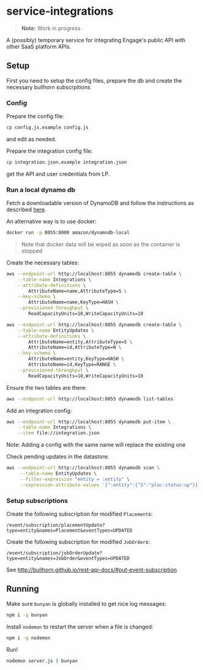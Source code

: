 # service-integrations

> **Note:** Work in progress

A (possibly) temporary service for integrating Engage&#39;s public API with other SaaS platform APIs.


## Setup

First you need to setup the config files, prepare the db and create the necessary bullhorn subscrpitions


### Config 

Prepare the config file:

```sh
cp config.js.example config.js
```

and edit as needed.

Prepare the integration config file:

```sh
cp integration.json.example integration.json
```

get the API and user credentials from LP.


### Run a local dynamo db

Fetch a downloadable version of DynamoDB and follow the instructions
as described [here](https://docs.aws.amazon.com/amazondynamodb/latest/developerguide/DynamoDBLocal.DownloadingAndRunning.html).

An alternative way is to use docker:

```sh
docker run -p 8055:8000 amazon/dynamodb-local
```

> Note that docker data will be wiped as soon as the container is stopped

Create the necessary tables:

```sh
aws --endpoint-url http://localhost:8055 dynamodb create-table \
    --table-name Integrations \
    --attribute-definitions \
        AttributeName=name,AttributeType=S \
    --key-schema \
        AttributeName=name,KeyType=HASH \
    --provisioned-throughput \
        ReadCapacityUnits=10,WriteCapacityUnits=10
```

```sh
aws --endpoint-url http://localhost:8055 dynamodb create-table \
    --table-name EntityUpdates \
    --attribute-definitions \
        AttributeName=entity,AttributeType=S \
        AttributeName=id,AttributeType=N \
    --key-schema \
        AttributeName=entity,KeyType=HASH \
        AttributeName=id,KeyType=RANGE \
    --provisioned-throughput \
        ReadCapacityUnits=10,WriteCapacityUnits=10
```

Ensure the two tables are there:

```sh
aws --endpoint-url http://localhost:8055 dynamodb list-tables
```

Add an integration config:

```sh
aws --endpoint-url http://localhost:8055 dynamodb put-item \
    --table-name Integrations \
    --item file://integration.json
```

Note: Adding a config with the same name will replace the existing one

Check pending updates in the datastore:

```sh
aws --endpoint-url http://localhost:8055 dynamodb scan \
     --table-name EntityUpdates \
     --filter-expression "entity = :entity" \
     --expression-attribute-values '{":entity":{"S":"plac:status:up"}}'
```


### Setup subscriptions

Create the following subscription for modified `Placement`s: 

```
/event/subscription/placementUpdate?type=entity&names=Placement&eventTypes=UPDATED
```

Create the following subscription for modified `JobOrder`s: 

```
/event/subscription/jobOrderUpdate?type=entity&names=JobOrder&eventTypes=UPDATED
```

See http://bullhorn.github.io/rest-api-docs/#put-event-subscription


## Running

Make sure `bunyan` is globally installed to get nice log messages:

```sh
npm i -g bunyan
```

Install `nodemon` to restart the server when a file is changed:

```sh
npm i -g nodemon
```

Run!

```sh
nodemon server.js | bunyan
```
